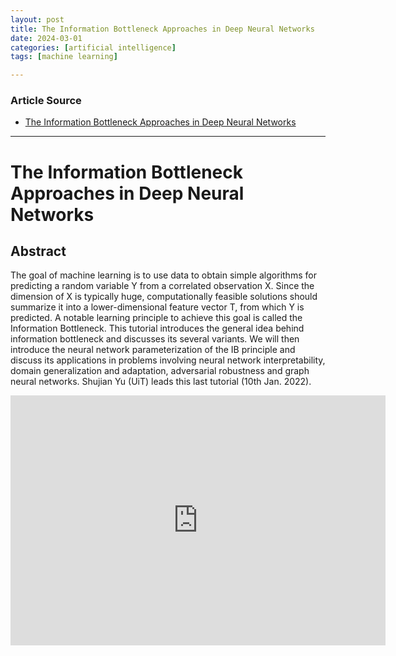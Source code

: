```yaml
---
layout: post
title: The Information Bottleneck Approaches in Deep Neural Networks
date: 2024-03-01
categories: [artificial intelligence]
tags: [machine learning]

---
```


### Article Source


* [The Information Bottleneck Approaches in Deep Neural Networks](https://www.youtube.com/watch?v=-SX3vbZfRhg)

---

# The Information Bottleneck Approaches in Deep Neural Networks

## Abstract


The goal of machine learning is to use data to obtain simple algorithms for predicting a random variable Y from a correlated observation X. Since the dimension of X is typically huge, computationally feasible solutions should summarize it into a lower-dimensional feature vector T, from which Y is predicted. A notable learning principle to achieve this goal is called the Information Bottleneck. This tutorial introduces the general idea behind information bottleneck and discusses its several variants. We will then introduce the neural network parameterization of the IB principle and discuss its applications in problems involving neural network interpretability, domain generalization and adaptation, adversarial robustness and graph neural networks. Shujian Yu (UiT) leads this last tutorial (10th Jan. 2022).


<iframe width="600" height="400" src="https://www.youtube.com/embed/-SX3vbZfRhg?si=AKqmhnfL_P94FJMN" title="YouTube video player" frameborder="0" allow="accelerometer; autoplay; clipboard-write; encrypted-media; gyroscope; picture-in-picture; web-share" allowfullscreen></iframe>
